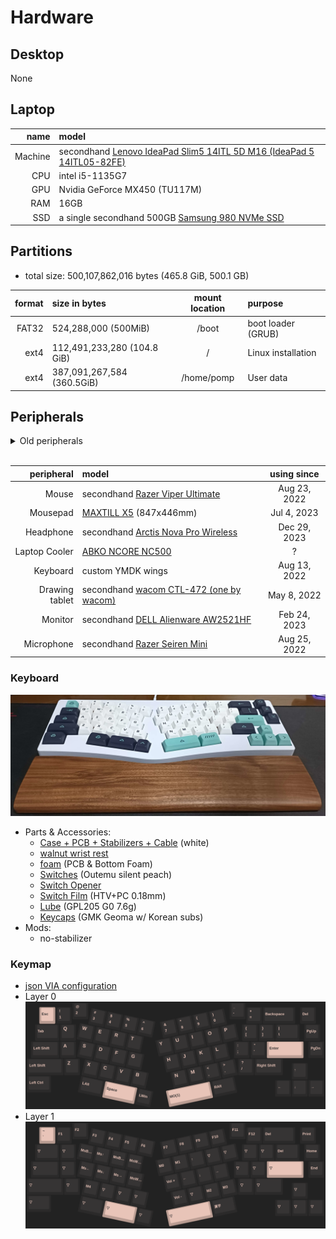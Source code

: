 # Hardware

## Desktop

None

## Laptop

|    name | model                                                                                                                 |
| ------: | :-------------------------------------------------------------------------------------------------------------------- |
| Machine | secondhand [Lenovo IdeaPad Slim5 14ITL 5D M16 (IdeaPad 5 14ITL05-82FE)](https://prod.danawa.com/info/?pcode=12875984) |
|     CPU | intel i5-1135G7                                                                                                       |
|     GPU | Nvidia GeForce MX450 (TU117M)                                                                                         |
|     RAM | 16GB                                                                                                                  |
|     SSD | a single secondhand 500GB [Samsung 980 NVMe SSD](https://semiconductor.samsung.com/consumer-storage/internal-ssd/980) |

## Partitions

- total size: 500,107,862,016 bytes (465.8 GiB, 500.1 GB)

| format | size in bytes               | mount location | purpose            |
| -----: | :-------------------------- | :------------: | :----------------- |
|  FAT32 | 524,288,000 (500MiB)        |     /boot      | boot loader (GRUB) |
|   ext4 | 112,491,233,280 (104.8 GiB) |       /        | Linux installation |
|   ext4 | 387,091,267,584 (360.5GiB)  |   /home/pomp   | User data          |

## Peripherals

<details>
  <summary>Old peripherals</summary>

| peripheral | model                                                                                                                                                                                                        | using since |
| ---------: | :----------------------------------------------------------------------------------------------------------------------------------------------------------------------------------------------------------- | :---------: |
|      Mouse | [Logitech G402 Hyperion fury](https://www.logitechg.com/en-eu/products/gaming-mice/g402-hyperion-fury-fps-gaming-mouse.html) I got from a [giveaway event](https://blog.naver.com/yjcomicsblog/221432692995) |      ?      |
|  Headphone | [NOX NX-2](https://www.e-nox.co.kr/theme/s007/index/product_view01.php?wr_id=16)                                                                                                                             |      ?      |

</details>

<br />

|     peripheral | model                                                                                                                  | using since  |
| -------------: | :--------------------------------------------------------------------------------------------------------------------- | :----------: |
|          Mouse | secondhand [Razer Viper Ultimate](https://www.razer.com/gaming-mice/razer-viper-ultimate)                              | Aug 23, 2022 |
|       Mousepad | [MAXTILL X5](https://prod.danawa.com/info/?pcode=6995089) (847x446mm)                                                  | Jul 4, 2023  |
|      Headphone | secondhand [Arctis Nova Pro Wireless](https://steelseries.com/gaming-headsets/arctis-nova-pro-wireless-pc-playstation) | Dec 29, 2023 |
|  Laptop Cooler | [ABKO NCORE NC500](http://ncore.co.kr/shop/product_item.php?ItId=2586312930)                                           |      ?       |
|       Keyboard | custom YMDK wings                                                                                                      | Aug 13, 2022 |
| Drawing tablet | secondhand [wacom CTL-472 (one by wacom)](https://www.wacom.com/en-us/products/pen-tablets/one-by-wacom)               | May 8, 2022  |
|        Monitor | secondhand [DELL Alienware AW2521HF](https://www.rtings.com/monitor/reviews/dell/alienware-aw2521hf)                   | Feb 24, 2023 |
|     Microphone | secondhand [Razer Seiren Mini](https://www.razer.com/streaming-microphones/razer-seiren-mini)                          | Aug 25, 2022 |

### Keyboard

![keyboard](./kbd.png)

- Parts & Accessories:
  - [Case + PCB + Stabilizers + Cable](https://ko.aliexpress.com/item/1005003330613995.html) (white)
  - [walnut wrist rest](https://ko.aliexpress.com/item/1005003629440348.html)
  - [foam](https://ko.aliexpress.com/item/1005004451001013.html) (PCB & Bottom Foam)
  - [Switches](https://www.aliexpress.com/item/1005003891937604.html) (Outemu silent peach)
  - [Switch Opener](https://smartstore.naver.com/ownkeeb/products/6804912949)
  - [Switch Film](https://www.aliexpress.com/item/1005002885279946.html) (HTV+PC 0.18mm)
  - [Lube](https://www.aliexpress.com/item/1005002297786498.html) (GPL205 G0 7.6g)
  - [Keycaps](https://www.aliexpress.com/item/1005003834670594.html) (GMK Geoma w/ Korean subs)
- Mods:
  - no-stabilizer

### Keymap

- [json VIA configuration](./wings_hotswap.json)
- Layer 0
  ![keyboard layer 0](./kbd_layer_0.png)
- Layer 1
  ![keyboard layer 1](./kbd_layer_1.png)
